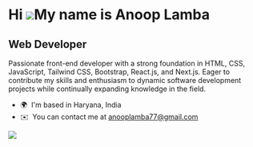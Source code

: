Hi ![](https://user-images.githubusercontent.com/18350557/176309783-0785949b-9127-417c-8b55-ab5a4333674e.gif)My name is Anoop Lamba
===================================================================================================================================

Web Developer
-------------

Passionate front-end developer with a strong foundation in HTML, CSS, JavaScript, Tailwind CSS, Bootstrap, React.js, and Next.js. Eager to contribute my skills and enthusiasm to dynamic software development projects while continually expanding knowledge in the field.

* 🌍  I'm based in Haryana, India
* ✉️  You can contact me at [anooplamba77@gmail.com](mailto:anooplamba77@gmail.com)

<a href="https://www.github.com/AnoopLamba" target="_blank" rel="noreferrer"><img
src="https://img.shields.io/github/followers/AnoopLamba?logo=github&style=for-the-badge&color=0891b2&labelColor=1c1917" /></a>
